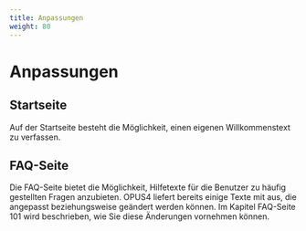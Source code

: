 ```yaml
---
title: Anpassungen
weight: 80
---
```


# Anpassungen

## Startseite

Auf der Startseite besteht die Möglichkeit, einen eigenen Willkommenstext zu verfassen.



## FAQ-Seite

Die FAQ-Seite bietet die Möglichkeit, Hilfetexte für die Benutzer zu häufig gestellten Fragen anzubieten. OPUS4
liefert bereits einige Texte mit aus, die angepasst beziehungsweise geändert werden können. Im Kapitel FAQ-Seite
101 wird beschrieben, wie Sie diese Änderungen vornehmen können.
